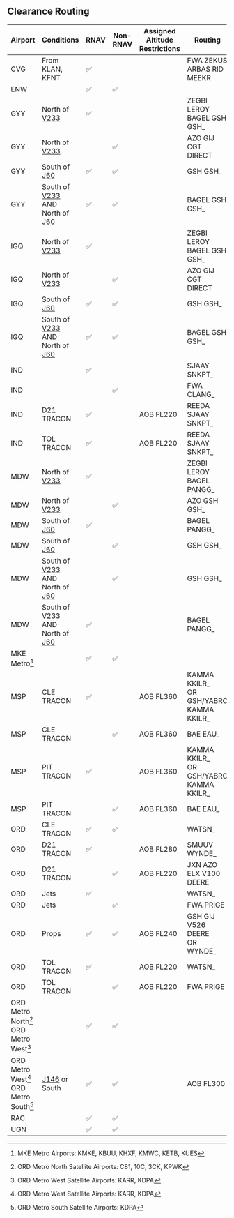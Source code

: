 ## Clearance Routing

| Airport | Conditions | RNAV | Non-RNAV | Assigned Altitude <br> Restrictions | Routing |
| ------- | ---------- | --------- | ------- | ---- | ----- |
| CVG | From KLAN, KFNT | :white_check_mark: | | | FWA ZEKUS ARBAS RID MEEKR |
| ENW | | :white_check_mark: | :white_check_mark: | | | | PMM/SMUUV ZEMEL EXARR |
| GYY | North of [V233](https://skyvector.com/?ll=44.25424901841776,-85.09954834326308&chart=302&zoom=3&fpl=MOP%20V233%20PLN) | :white_check_mark: | | | ZEGBI LEROY BAGEL GSH GSH_|
| GYY | North of [V233](https://skyvector.com/?ll=44.25424901841776,-85.09954834326308&chart=302&zoom=3&fpl=MOP%20V233%20PLN) | | :white_check_mark: | | AZO GIJ CGT DIRECT |
| GYY | South of [J60](https://skyvector.com/?ll=41.77131168333379,-82.09121704454029&chart=302&zoom=6&fpl=PSB%20J60%20GSH) | :white_check_mark: | :white_check_mark: | | GSH GSH_|
| GYY | South of [V233](https://skyvector.com/?ll=44.25424901841776,-85.09954834326308&chart=302&zoom=3&fpl=MOP%20V233%20PLN) <br> AND <br> North of [J60](https://skyvector.com/?ll=41.77131168333379,-82.09121704454029&chart=302&zoom=6&fpl=PSB%20J60%20GSH) | :white_check_mark: | :white_check_mark: | | BAGEL GSH GSH_ |
| IGQ | North of [V233](https://skyvector.com/?ll=44.25424901841776,-85.09954834326308&chart=302&zoom=3&fpl=MOP%20V233%20PLN) | :white_check_mark: | | | ZEGBI LEROY BAGEL GSH GSH_|
| IGQ | North of [V233](https://skyvector.com/?ll=44.25424901841776,-85.09954834326308&chart=302&zoom=3&fpl=MOP%20V233%20PLN) | | :white_check_mark: |  | AZO GIJ CGT DIRECT |
| IGQ | South of [J60](https://skyvector.com/?ll=41.77131168333379,-82.09121704454029&chart=302&zoom=6&fpl=PSB%20J60%20GSH) | :white_check_mark: | :white_check_mark: | | GSH GSH_|
| IGQ | South of [V233](https://skyvector.com/?ll=44.25424901841776,-85.09954834326308&chart=302&zoom=3&fpl=MOP%20V233%20PLN) <br> AND <br> North of [J60](https://skyvector.com/?ll=41.77131168333379,-82.09121704454029&chart=302&zoom=6&fpl=PSB%20J60%20GSH) | :white_check_mark: | :white_check_mark: | | BAGEL GSH GSH_|
| IND | |  :white_check_mark: | | | SJAAY SNKPT_  |
| IND | | |  :white_check_mark: | | FWA CLANG_ |
| IND | D21 TRACON | :white_check_mark: |  | AOB FL220 | REEDA SJAAY SNKPT_ |
| IND | TOL TRACON | :white_check_mark: |  | AOB FL220 | REEDA SJAAY SNKPT_ |
| MDW | North of [V233](https://skyvector.com/?ll=44.25424901841776,-85.09954834326308&chart=302&zoom=3&fpl=MOP%20V233%20PLN) | :white_check_mark: | | | ZEGBI LEROY BAGEL PANGG_ |
| MDW | North of [V233](https://skyvector.com/?ll=44.25424901841776,-85.09954834326308&chart=302&zoom=3&fpl=MOP%20V233%20PLN) | | :white_check_mark: | | AZO GSH GSH_|
| MDW | South of [J60](https://skyvector.com/?ll=41.77131168333379,-82.09121704454029&chart=302&zoom=6&fpl=PSB%20J60%20GSH) | :white_check_mark: | | |BAGEL PANGG_ |
| MDW | South of [J60](https://skyvector.com/?ll=41.77131168333379,-82.09121704454029&chart=302&zoom=6&fpl=PSB%20J60%20GSH) | | :white_check_mark: | |  GSH GSH_|
| MDW | South of [V233](https://skyvector.com/?ll=44.25424901841776,-85.09954834326308&chart=302&zoom=3&fpl=MOP%20V233%20PLN) <br> AND <br> North of [J60](https://skyvector.com/?ll=41.77131168333379,-82.09121704454029&chart=302&zoom=6&fpl=PSB%20J60%20GSH) |  | :white_check_mark: | | GSH GSH_|
| MDW | South of [V233](https://skyvector.com/?ll=44.25424901841776,-85.09954834326308&chart=302&zoom=3&fpl=MOP%20V233%20PLN) <br> AND <br> North of [J60](https://skyvector.com/?ll=41.77131168333379,-82.09121704454029&chart=302&zoom=6&fpl=PSB%20J60%20GSH) | :white_check_mark: | | | BAGEL PANGG_ |
| MKE Metro[^4] | | :white_check_mark: | :white_check_mark: | | | MKG/GETCH LYSTR SUDDS |
| MSP | CLE TRACON | :white_check_mark: | | AOB FL360 | KAMMA KKILR_ <br> OR <br> GSH/YABRO KAMMA KKILR_ |
| MSP | CLE TRACON | | :white_check_mark: | AOB FL360 | BAE EAU_ |
| MSP | PIT TRACON | :white_check_mark: | | AOB FL360 | KAMMA KKILR_ <br> OR <br> GSH/YABRO KAMMA KKILR_ |
| MSP | PIT TRACON | | :white_check_mark: | AOB FL360 | BAE EAU_ |
| ORD | CLE TRACON | :white_check_mark: | :white_check_mark: | |  WATSN_ |
| ORD | D21 TRACON | :white_check_mark: | | AOB FL280 |  SMUUV WYNDE_ |
| ORD | D21 TRACON | | :white_check_mark: | AOB FL220 | JXN AZO ELX V100 DEERE |
| ORD | Jets |  :white_check_mark: | | | WATSN_ |
| ORD | Jets | | :white_check_mark: | |  FWA PRIGE |
| ORD | Props | :white_check_mark: | :white_check_mark: | AOB FL240 | GSH GIJ V526 DEERE <br> OR <br> WYNDE_ |
| ORD | TOL TRACON | :white_check_mark: | | AOB FL220 |  WATSN_ |
| ORD | TOL TRACON | | :white_check_mark: | AOB FL220 |  FWA PRIGE |
| ORD Metro North[^2]<br> ORD Metro West[^1] | | :white_check_mark: | :white_check_mark: | | |  | PMM/SMUUV FIYER OBK <br> ELX V100 DEERE |
| ORD Metro West[^1]<br> ORD Metro South[^3] |  [J146](https://skyvector.com/?ll=41.88121790284157,-82.00881958360567&chart=302&zoom=6&fpl=JOT%20J146%20MIP) or South | :white_check_mark: | :white_check_mark: | | AOB FL300 | OXI EON JOT  |
| RAC | |:white_check_mark: | :white_check_mark: | | | | PMM/SMUUV ZEMEL EXARR |
| UGN | |:white_check_mark: | :white_check_mark: | | | | PMM/SMUUV ZEMEL EXARR |


[^1]: ORD Metro West Satellite Airports: KARR, KDPA
[^2]: ORD Metro North Satellite Airports: C81, 10C, 3CK, KPWK
[^3]: ORD Metro South Satellite Airports: KDPA
[^4]: MKE Metro Airports: KMKE, KBUU, KHXF, KMWC, KETB, KUES
[^5]: ZAU Airports East of 87°W: 35D, KGWB, KFFX, 3GM, KHLM, KMKG, KLWA[^6], KBIV
[^6]: Controlled by South Bend Approach
